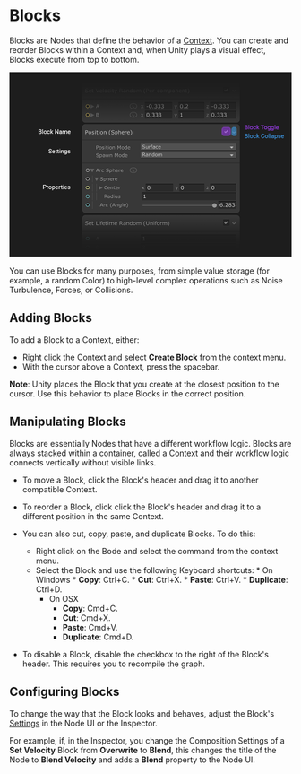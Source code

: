 # Blocks

Blocks are Nodes that define the behavior of a [Context](Contexts.md). You can create and reorder Blocks within a Context and, when Unity plays a visual effect, Blocks execute from top to bottom.

![](Images/BlockUI.png)

You can use Blocks for many purposes, from simple value storage (for example, a random Color) to high-level complex operations such as Noise Turbulence, Forces, or Collisions.

## Adding Blocks

To add a Block to a Context, either:

* Right click the Context and select **Create Block** from the context menu.
* With the cursor above a Context, press the spacebar.

**Note**: Unity places the Block that you create at the closest position to the cursor. Use this behavior to place Blocks in the correct position.

## Manipulating Blocks

Blocks are essentially Nodes that have a different workflow logic. Blocks are always stacked within a container, called a [Context](Contexts.md) and their workflow logic connects vertically without visible links.

* To move a Block, click the Block's header and drag it to another compatible Context.
  
* To reorder a Block, click click the Block's header and drag it to a different position in the same Context.
  
* You can also cut, copy, paste, and duplicate Blocks. To do this:
  * Right click on the Bode and select the command from the context menu.
  * Select the Block and use the following Keyboard shortcuts:
	    * On Windows
          * **Copy**: Ctrl+C.
          * **Cut**: Ctrl+X.
          * **Paste**: Ctrl+V.
          * **Duplicate**: Ctrl+D.
      * On OSX
          * **Copy**: Cmd+C.
          * **Cut**: Cmd+X.
          * **Paste**: Cmd+V.
          * **Duplicate**: Cmd+D.
  
* To disable a Block, disable the checkbox to the right of the Block's header. This requires you to recompile the graph.

## Configuring Blocks

To change the way that the Block looks and behaves, adjust the Block's [Settings](GraphLogicAndPhilosophy.md#settings) in the Node UI or the Inspector. 

For example, if, in the Inspector, you change the Composition Settings of a **Set Velocity** Block from **Overwrite** to **Blend**, this changes the title of the Node to **Blend Velocity** and adds a **Blend** property to the Node UI.

